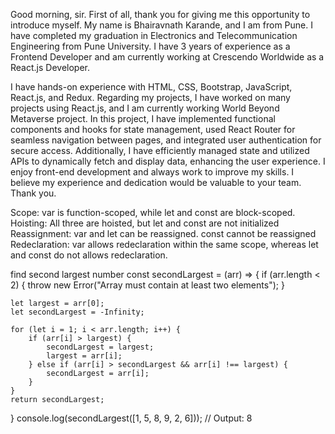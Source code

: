 Good morning, sir. First of all, thank you for giving me this opportunity to introduce myself. My name is Bhairavnath Karande,
 and I am from Pune.
  I have completed my graduation in Electronics and Telecommunication Engineering from Pune University. 
  I have 3 years of experience as a Frontend Developer and am currently working at Crescendo Worldwide as a React.js Developer.

I have hands-on experience with HTML, CSS, Bootstrap, JavaScript, React.js, and Redux. 
Regarding my projects, I have worked on many projects using React.js,
 and I am currently working World Beyond Metaverse project. 
 In this project, I have implemented functional components and hooks for state management, 
 used React Router for seamless navigation between pages, 
 and integrated user authentication for secure access. 
 Additionally, I have efficiently managed state and utilized APIs to dynamically fetch and display data, 
 enhancing the user experience.
 I enjoy front-end development and always work to improve my skills.
  I believe my experience and dedication would be valuable to your team.
   Thank you.

Scope: var is function-scoped, while let and const are block-scoped.
Hoisting: All three are hoisted, but let and const are not initialized 
Reassignment: var and let can be reassigned. const cannot be reassigned 
Redeclaration: var allows redeclaration within the same scope, whereas let and const do not allows redeclaration.

find second largest number
const secondLargest = (arr) => {
    if (arr.length < 2) {
        throw new Error("Array must contain at least two elements");
    }

    let largest = arr[0];
    let secondLargest = -Infinity;

    for (let i = 1; i < arr.length; i++) {
        if (arr[i] > largest) {
            secondLargest = largest;
            largest = arr[i];
        } else if (arr[i] > secondLargest && arr[i] !== largest) {
            secondLargest = arr[i];
        }
    }
    return secondLargest;
}
console.log(secondLargest([1, 5, 8, 9, 2, 6])); // Output: 8

